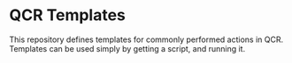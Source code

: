 # QCR Templates

This repository defines templates for commonly performed actions in QCR. Templates can be used simply by getting a script, and running it.
